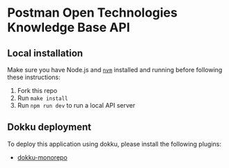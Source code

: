 # Postman Open Technologies Knowledge Base API

## Local installation

Make sure you have Node.js and [`nvm`](https://github.com/nvm-sh/nvm) installed and running before following these instructions:

1. Fork this repo
2. Run `make install`
3. Run `npm run dev` to run a local API server

## Dokku deployment

To deploy this application using dokku, please install the following plugins:

- [dokku-monorepo](https://github.com/notpushkin/dokku-monorepo)